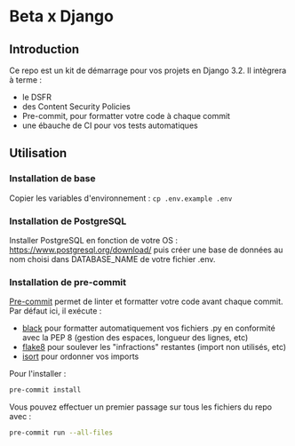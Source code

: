 # Beta x Django

## Introduction

Ce repo est un kit de démarrage pour vos projets en Django 3.2. Il intègrera à terme :

- le DSFR
- des Content Security Policies
- Pre-commit, pour formatter votre code à chaque commit
- une ébauche de CI pour vos tests automatiques

## Utilisation

### Installation de base

Copier les variables d'environnement :
`cp .env.example .env`

### Installation de PostgreSQL

Installer PostgreSQL en fonction de votre OS : https://www.postgresql.org/download/
puis créer une base de données au nom choisi dans DATABASE_NAME de votre fichier .env.

### Installation de pre-commit

[Pre-commit](https://pre-commit.com/) permet de linter et formatter votre code avant chaque commit. Par défaut ici, il exécute :

- [black](https://github.com/psf/black) pour formatter automatiquement vos fichiers .py en conformité avec la PEP 8 (gestion des espaces, longueur des lignes, etc)
- [flake8](https://github.com/pycqa/flake8) pour soulever les "infractions" restantes (import non utilisés, etc)
- [isort](https://github.com/pycqa/isort) pour ordonner vos imports

Pour l'installer :

```bash
pre-commit install
```

Vous pouvez effectuer un premier passage sur tous les fichiers du repo avec :

```bash
pre-commit run --all-files
```
